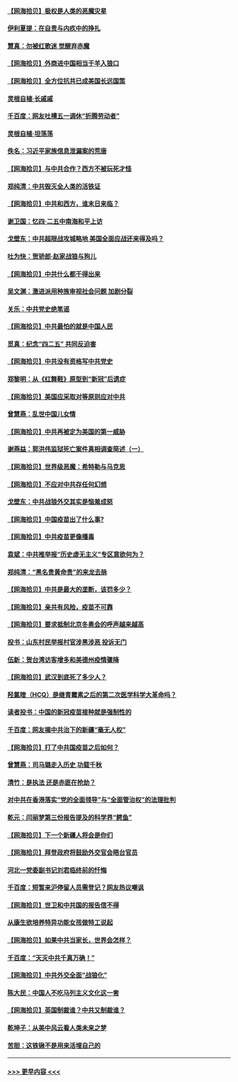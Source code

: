 #### [【网海拾贝】极权是人类的恶魔灾星](../pages/nsc993/n12910697.md?t=04281951) 
#### [伊利夏提：在自责与内疚中的挣扎](../pages/nsc993/n12910493.md?t=04281951) 
#### [慧真：勿被红歌迷 觉醒弃赤魔](../pages/nsc993/n12910485.md?t=04281951) 
#### [【网海拾贝】外商进中国相当于羊入狼口](../pages/nsc993/n12908274.md?t=04281951) 
#### [【网海拾贝】全方位抗共已成美国长远国策](../pages/nsc993/n12906878.md?t=04281951) 
#### [灵根自植‧长戚戚](../pages/nsc993/n12905585.md?t=04281951) 
#### [千百度：网友吐槽五一调休“折腾劳动者”](../pages/nsc993/n12905934.md?t=04281951) 
#### [灵根自植‧坦荡荡](../pages/nsc993/n12905562.md?t=04281951) 
#### [佚名：习近平家族信息泄漏案的荒唐](../pages/nsc993/n12904705.md?t=04281951) 
#### [【网海拾贝】与中共合作？西方不被玩死才怪](../pages/nsc993/n12903873.md?t=04281951) 
#### [郑纯清：中共毁灭全人类的活铁证](../pages/nsc993/n12903785.md?t=04281951) 
#### [【网海拾贝】中共和西方，谁末日来临？](../pages/nsc993/n12903482.md?t=04281951) 
#### [谢卫国：忆四‧二五中南海和平上访](../pages/nsc993/n12902192.md?t=04281951) 
#### [戈壁东：中共超限战攻城略地 美国全面应战还来得及吗？](../pages/nsc993/n12902297.md?t=04281951) 
#### [吐为快：贺骄郎‧赵家战狼与狗儿](../pages/nsc993/n12902280.md?t=04281951) 
#### [【网海拾贝】中共什么都干得出来](../pages/nsc993/n12897500.md?t=04281951) 
#### [吴文渊：激进派用种族审视社会问题 加剧分裂](../pages/nsc993/n12893881.md?t=04281951) 
#### [关乐：中共党史绝笔谣](../pages/nsc993/n12897270.md?t=04281951) 
#### [【网海拾贝】中共最怕的就是中国人民](../pages/nsc993/n12894705.md?t=04281951) 
#### [觅真：纪念“四二五” 共同反迫害](../pages/nsc993/n12894553.md?t=04281951) 
#### [【网海拾贝】中共没有资格写中共党史](../pages/nsc993/n12892231.md?t=04281951) 
#### [郑黎明：从《红舞鞋》原型到“新冠”后遗症](../pages/nsc993/n12890469.md?t=04281951) 
#### [【网海拾贝】美国应采取对等原则应对中共](../pages/nsc993/n12889176.md?t=04281951) 
#### [曾慧燕：乱世中国儿女情](../pages/nsc993/n12887931.md?t=04281951) 
#### [【网海拾贝】中共再被定为美国的第一威胁](../pages/nsc993/n12887580.md?t=04281951) 
#### [谢燕益：郭洪伟监狱死亡案件真相调查简述（一）](../pages/nsc993/n12885648.md?t=04281951) 
#### [【网海拾贝】世界级恶魔：希特勒与马克思](../pages/nsc993/n12884062.md?t=04281951) 
#### [【网海拾贝】不应对中共存任何幻想](../pages/nsc993/n12881460.md?t=04281951) 
#### [戈壁东：中共战狼外交其实是恼羞成怒](../pages/nsc993/n12880392.md?t=04281951) 
#### [【网海拾贝】中国疫苗出了什么事?](../pages/nsc993/n12879124.md?t=04281951) 
#### [【网海拾贝】中共疫苗更像播毒](../pages/nsc993/n12876631.md?t=04281951) 
#### [袁斌：中共推举报“历史虚无主义”专区意欲何为？](../pages/nsc993/n12876530.md?t=04281951) 
#### [郑纯清：“黑名贵黄命贵”的来龙去脉](../pages/nsc993/n12875589.md?t=04281951) 
#### [【网海拾贝】中共是最大的垄断，该罚多少？](../pages/nsc993/n12874006.md?t=04281951) 
#### [【网海拾贝】亲共有风险，疫苗不可靠](../pages/nsc993/n12872224.md?t=04281951) 
#### [【网海拾贝】要求抵制北京冬奥会的呼声越来越高](../pages/nsc993/n12868962.md?t=04281951) 
#### [投书：山东村民举报村官涉黑涉恶 投诉无门](../pages/nsc993/n12869726.md?t=04281951) 
#### [伍新：贺台湾访客增多和美德州疫情骤降](../pages/nsc993/n12865651.md?t=04281951) 
#### [【网海拾贝】武汉到底死了多少人？](../pages/nsc993/n12863707.md?t=04281951) 
#### [羟氯喹（HCQ）是继青霉素之后的第二次医学科学大革命吗？](../pages/nsc993/n12638564.md?t=04281951) 
#### [读者投书：中国的新冠疫苗接种就是强制性的](../pages/nsc993/n12859932.md?t=04281951) 
#### [千百度：网友揭中共治下的新疆“毫无人权”](../pages/nsc993/n12858385.md?t=04281951) 
#### [【网海拾贝】打了中共国疫苗之后如何？](../pages/nsc993/n12857866.md?t=04281951) 
#### [曾慧燕：司马璐走入历史 功载千秋](../pages/nsc993/n12856996.md?t=04281951) 
#### [清竹：是执法 还是赤匪在抢劫？](../pages/nsc993/n12856952.md?t=04281951) 
#### [对中共在香港落实“党的全面领导”与“全面管治权”的法理批判](../pages/nsc993/n12856929.md?t=04281951) 
#### [乾元：闫丽梦第三份报告提及的科学界“鳄鱼”](../pages/nsc993/n12855985.md?t=04281951) 
#### [【网海拾贝】下一个新疆人将会是你们](../pages/nsc993/n12855864.md?t=04281951) 
#### [【网海拾贝】拜登政府将鼓励外交官会晤台官员](../pages/nsc993/n12853615.md?t=04281951) 
#### [河北一党委副书记刘君临终前的忏悔](../pages/nsc993/n12849420.md?t=04281951) 
#### [千百度：短暂来沪停留人员需登记？网友热议嘲讽](../pages/nsc993/n12853497.md?t=04281951) 
#### [【网海拾贝】世卫和中共国的报告信不得](../pages/nsc993/n12850902.md?t=04281951) 
#### [从康生欲培养特异功能女孩做特工说起](../pages/nsc993/n12849289.md?t=04281951) 
#### [【网海拾贝】如果中共当家长，世界会怎样？](../pages/nsc993/n12848436.md?t=04281951) 
#### [千百度：“天灭中共千真万确！”](../pages/nsc993/n12845659.md?t=04281951) 
#### [【网海拾贝】中共外交全面“战狼化”](../pages/nsc993/n12845607.md?t=04281951) 
#### [陈大民：中国人不吃马列主义文化这一套](../pages/nsc993/n12842496.md?t=04281951) 
#### [【网海拾贝】英国制裁谁？中共又制裁谁？](../pages/nsc993/n12840909.md?t=04281951) 
#### [乾坤子：从美中风云看人类未来之梦](../pages/nsc993/n12840590.md?t=04281951) 
#### [苦胆：这铁锹不是用来活埋自己的](../pages/nsc993/n12839512.md?t=04281951) 

----
#### [ >>> 更早内容 <<< ](../indexes/nsc993-earlier.md)
